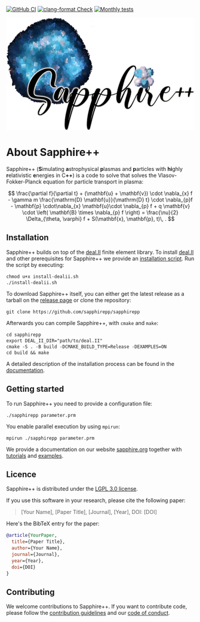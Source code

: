 [![GitHub CI](https://github.com/sapphirepp/sapphirepp/actions/workflows/tests.yml/badge.svg)](https://github.com/sapphirepp/sapphirepp/actions/workflows/tests.yml)
[![clang-format Check](https://github.com/sapphirepp/sapphirepp/actions/workflows/clang-format-check.yml/badge.svg)](https://github.com/sapphirepp/sapphirepp/actions/workflows/clang-format-check.yml)
[![Monthly tests](https://github.com/sapphirepp/sapphirepp/actions/workflows/monthly-tests.yml/badge.svg)](https://github.com/sapphirepp/sapphirepp/actions/workflows/monthly-tests.yml)

<p align="center">
<img src="logo/sapphire-logo-text.png" width=563 height=300>
</p>


# About Sapphire++

Sapphire++ (<strong>S</strong>imulating
<strong>a</strong>strophysical <strong>p</strong>lasmas and
<strong>p</strong>articles with <strong>hi</strong>ghly
<strong>r</strong>elativistic <strong>e</strong>nergies in
C<strong>++</strong>) is a code to solve that solves the Vlasov-Fokker-Planck
equation for particle transport in plasma:

$$
  \frac{\partial f}{\partial t} + (\mathbf{u} + \mathbf{v}) \cdot \nabla_{x} f -
  \gamma m \frac{\mathrm{D} \mathbf{u}}{\mathrm{D} t} \cdot \nabla_{p}f -
  \mathbf{p} \cdot\nabla_{x} \mathbf{u}\cdot \nabla_{p} f +
  q \mathbf{v} \cdot \left( \mathbf{B} \times \nabla_{p} f \right) =
  \frac{\nu}{2} \Delta_{\theta, \varphi} f + S(\mathbf{x}, \mathbf{p}, t)\, .
$$


## Installation

Sapphire++ builds on top of the [deal.II](https://www.dealii.org) finite element
library. To install [deal.II](https://www.dealii.org) and other prerequisites
for Sapphire++ we provide an [installation script](scripts/install-dealii.sh).
Run the script by executing:

```shell
chmod u+x install-dealii.sh
./install-dealii.sh
```

To download Sapphire++ itself, you can either get the latest release as a
tarball on the [release page](https://github.com/sapphirepp/sapphirepp/releases)
or clone the repository:

```shell
git clone https://github.com/sapphirepp/sapphirepp
```

Afterwards you can compile Sapphire++, with `cmake` and `make`:

```shell
cd sapphirepp
export DEAL_II_DIR="path/to/deal.II"
cmake -S . -B build -DCMAKE_BUILD_TYPE=Release -DEXAMPLES=ON
cd build && make
```

A detailed description of the installation process can be found in the
[documentation](https://sapphirepp.org).


## Getting started

To run Sapphire++ you need to provide a configuration file:
  
```shell
./sapphirepp parameter.prm
```

You enable parallel execution by using `mpirun`:

```shell
mpirun ./sapphirepp parameter.prm
```

We provide a documentation on our website [sapphire.org](https://sapphirepp.org)
together with [tutorials](https://sapphirepp.org/latest/examples.html) and
[examples](examples).


## Licence

Sapphire++ is distributed under the [LGPL 3.0 license](LICENSE).

If you use this software in your research, please cite the following paper:

> [Your Name], [Paper Title], [Journal], [Year], DOI: [DOI]

Here's the BibTeX entry for the paper:

```bibtex
@article{YourPaper,
  title={Paper Title},
  author={Your Name},
  journal={Journal},
  year={Year},
  doi={DOI}
}
```


## Contributing

We welcome contributions to Sapphire++. If you want to contribute code, please
follow the [contribution guidelines](CONTRIBUTING.md) and our
[code of conduct](CODE_OF_CONDUCT.md).

